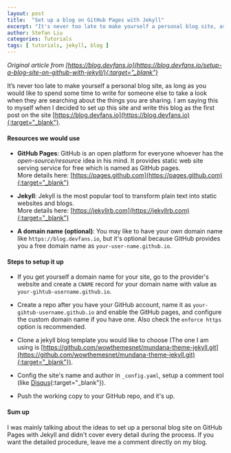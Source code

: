 ```yaml
---
layout: post
title:  "Set up a blog on GitHub Pages with Jekyll"
excerpt: "It's never too late to make yourself a personal blog site, as long as you would like to spend sometime on some writings for someone else to take a look when they are searching about the things you are sharing. I am saying this to myself when I decided to setup this site and write this blog as the first post on my site."
author: Stefan Liu
categories: Tutorials
tags: [ tutorials, jekyll, blog ]
---
```


*Original article from [https://blog.devfans.io](https://blog.devfans.io/setup-a-blog-site-on-github-with-jekyll/){:target="_blank"}*

It’s never too late to make yourself a personal blog site, as long as you would like to spend some time to write for someone else to take a look when they are searching about the things you are sharing. I am saying this to myself when I decided to set up this site and write this blog as the first post on the site [https://blog.devfans.io](https://blog.devfans.io){:target="_blank"}.

#### Resources we would use

+ __GitHub Pages__: GitHub is an open platform for everyone whoever has the *open-source/resource* idea in his mind. It provides static web site serving service for free which is named as GitHub pages. <br>
More details here: [https://pages.github.com](https://pages.github.com){:target="_blank"}

+ __Jekyll__: Jekyll is the most popular tool to transform plain text into static websites and blogs. <br>
More details here: [https://jekyllrb.com](https://jekyllrb.com){:target="_blank"}

+ __A domain name (optional)__: You may like to have your own domain name like `https://blog.devfans.io`, but it's optional because GitHub provides you a free domain name as `your-user-name.github.io`.

#### Steps to setup it up

- If you get yourself a domain name for your site, go to the provider's website and create a `CNAME` record for your domain name with value as `your-gihtub-username.github.io`.

- Create a repo after you have your GitHub account, name it as `your-gihtub-username.github.io` and enable the GitHub pages, and configure the custom domain name if you have one. Also check the `enforce https` option is recommended.

- Clone a jekyll blog template you would like to choose (The one I am using is [https://github.com/wowthemesnet/mundana-theme-jekyll.git](https://github.com/wowthemesnet/mundana-theme-jekyll.git){:target="_blank"}).

- Config the site's name and author in `_config.yaml`, setup a comment tool (like [Disqus](https://disqus.com/){:target="_blank"}).

- Push the working copy to your GitHub repo, and it's up.


#### Sum up

I was mainly talking about the ideas to set up a personal blog site on GitHub Pages with Jekyll and didn't cover every detail during the process. If you want the detailed procedure, leave me a comment directly on my blog.